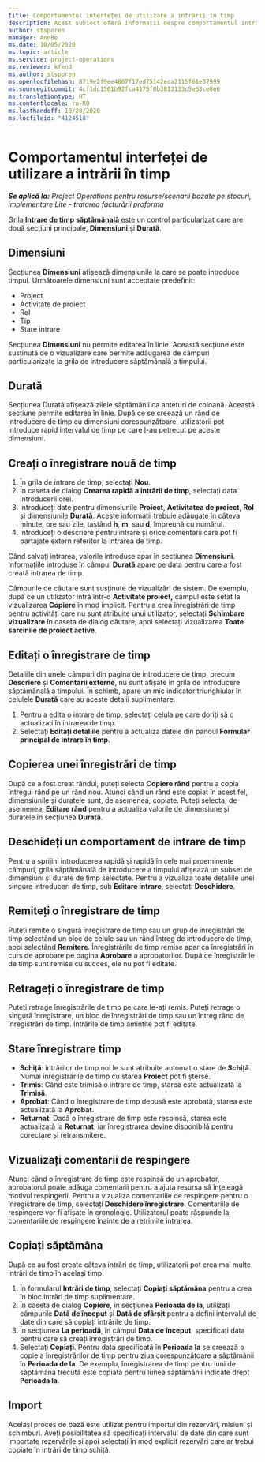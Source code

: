 ```yaml
---
title: Comportamentul interfeței de utilizare a intrării în timp
description: Acest subiect oferă informații despre comportamentul intrării de timp a interfeței de utilizator.
author: stsporen
manager: AnnBe
ms.date: 10/05/2020
ms.topic: article
ms.service: project-operations
ms.reviewer: kfend
ms.author: stsporen
ms.openlocfilehash: 8719e2f9ee4867f17ed75142eca2115f61e37999
ms.sourcegitcommit: 4cf1dc1561b92fca4175f0b3813133c5e63ce8e6
ms.translationtype: HT
ms.contentlocale: ro-RO
ms.lasthandoff: 10/28/2020
ms.locfileid: "4124518"
---
```

# <a name="time-entry-ui-behavior"></a>Comportamentul interfeței de utilizare a intrării în timp

_**Se aplică la:** Project Operations pentru resurse/scenarii bazate pe stocuri, implementare Lite - tratarea facturării proforma_


Grila **Intrare de timp săptămânală** este un control particularizat care are două secțiuni principale, **Dimensiuni** și **Durată**.

## <a name="dimensions"></a>Dimensiuni
Secțiunea **Dimensiuni** afișează dimensiunile la care se poate introduce timpul. Următoarele dimensiuni sunt acceptate predefinit:

  - Project
  - Activitate de proiect
  - Rol
  - Tip
  - Stare intrare

Secțiunea **Dimensiuni** nu permite editarea în linie. Această secțiune este susținută de o vizualizare care permite adăugarea de câmpuri particularizate la grila de introducere săptămânală a timpului.

## <a name="duration"></a>Durată
Secțiunea Durată afișează zilele săptămânii ca anteturi de coloană. Această secțiune permite editarea în linie. După ce se creează un rând de introducere de timp cu dimensiuni corespunzătoare, utilizatorii pot introduce rapid intervalul de timp pe care l-au petrecut pe aceste dimensiuni.

## <a name="create-a-new-time-entry"></a>Creați o înregistrare nouă de timp

1. În grila de intrare de timp, selectați **Nou**. 
2. În caseta de dialog **Crearea rapidă a intrării de timp**, selectați data introducerii orei.
3. Introduceți date pentru dimensiunile **Proiect**, **Activitatea de proiect**, **Rol** și dimensiunile **Durată**. Aceste informații trebuie adăugate în câteva minute, ore sau zile, tastând **h**, **m**, sau **d**, împreună cu numărul. 
4. Introduceți o descriere pentru intrare și orice comentarii care pot fi partajate extern referitor la intrarea de timp. 

Când salvați intrarea, valorile introduse apar în secțiunea **Dimensiuni**. Informațiile introduse în câmpul **Durată** apare pe data pentru care a fost creată intrarea de timp.

Câmpurile de căutare sunt susținute de vizualizări de sistem. De exemplu, după ce un utilizator intră într-o **Activitate proiect,** câmpul este setat la vizualizarea **Copiere** în mod implicit. Pentru a crea înregistrări de timp pentru activități care nu sunt atribuite unui utilizator, selectați **Schimbare vizualizare** în caseta de dialog căutare, apoi selectați vizualizarea **Toate sarcinile de proiect active**.

## <a name="edit-a-time-entry"></a>Editați o înregistrare de timp 
Detaliile din unele câmpuri din pagina de introducere de timp, precum **Descriere** și **Comentarii externe**, nu sunt afișate în grila de introducere săptămânală a timpului. În schimb, apare un mic indicator triunghiular în celulele **Durată** care au aceste detalii suplimentare. 

1. Pentru a edita o intrare de timp, selectați celula pe care doriți să o actualizați în intrarea de timp.
2. Selectați **Editați detaliile** pentru a actualiza datele din panoul **Formular principal de intrare în timp**. 

## <a name="copy-a-time-entry-row"></a>Copierea unei înregistrări de timp
După ce a fost creat rândul, puteți selecta **Copiere rând** pentru a copia întregul rând pe un rând nou. Atunci când un rând este copiat în acest fel, dimensiunile și duratele sunt, de asemenea, copiate. Puteți selecta, de asemenea, **Editare rând** pentru a actualiza valorile de dimensiune și duratele în secțiunea **Durată**.

## <a name="open-a-time-entry-behavior"></a>Deschideți un comportament de intrare de timp
Pentru a sprijini introducerea rapidă și rapidă în cele mai proeminente câmpuri, grila săptămânală de introducere a timpului afișează un subset de dimensiuni și durate de timp selectate. Pentru a vizualiza toate detaliile unei singure introduceri de timp, sub **Editare intrare**, selectați **Deschidere**.

## <a name="submit-a-time-entry"></a>Remiteți o înregistrare de timp
Puteți remite o singură înregistrare de timp sau un grup de înregistrări de timp selectând un bloc de celule sau un rând întreg de introducere de timp, apoi selectând **Remitere**. Înregistrările de timp remise apar ca înregistrări în curs de aprobare pe pagina **Aprobare** a aprobatorilor. După ce înregistrările de timp sunt remise cu succes, ele nu pot fi editate.

## <a name="recall-a-time-entry"></a>Retrageți o înregistrare de timp
Puteți retrage înregistrările de timp pe care le-ați remis. Puteți retrage o singură înregistrare, un bloc de înregistrări de timp sau un întreg rând de înregistrări de timp. Intrările de timp amintite pot fi editate.

## <a name="time-entry-status"></a>Stare înregistrare timp

- **Schiță**: intrărilor de timp noi le sunt atribuite automat o stare de **Schiță**. Numai înregistrările de timp cu starea **Proiect** pot fi șterse.
- **Trimis**: Când este trimisă o intrare de timp, starea este actualizată la **Trimisă**. 
- **Aprobat**: Când o înregistrare de timp depusă este aprobată, starea este actualizată la **Aprobat**. 
- **Returnat**: Dacă o înregistrare de timp este respinsă, starea este actualizată la **Returnat**, iar înregistrarea devine disponibilă pentru corectare și retransmitere. 

## <a name="view-rejection-comments"></a>Vizualizați comentarii de respingere
Atunci când o înregistrare de timp este respinsă de un aprobator, aprobatorul poate adăuga comentarii pentru a ajuta resursa să înțeleagă motivul respingerii. Pentru a vizualiza comentariile de respingere pentru o înregistrare de timp, selectați **Deschidere înregistrare**. Comentariile de respingere vor fi afișate în cronologie. Utilizatorul poate răspunde la comentariile de respingere înainte de a retrimite intrarea.

## <a name="copy-week"></a>Copiați săptămâna
După ce au fost create câteva intrări de timp, utilizatorii pot crea mai multe intrări de timp în același timp.

1. În formularul **Intrări de timp**, selectați **Copiați săptămâna** pentru a crea în bloc intrări de timp suplimentare. 
2. În caseta de dialog **Copiere**, în secțiunea **Perioada de la**, utilizați câmpurile **Dată de început** și **Dată de sfârșit** pentru a defini intervalul de date din care să copiați intrările de timp. 
3. În secțiunea **La perioadă**, în câmpul **Data de început**, specificați data pentru care să creați înregistrări de timp. 
4. Selectați **Copiați**. Pentru data specificată în **Perioada la** se creează o copie a înregistrărilor de timp pentru ziua corespunzătoare a săptămânii în **Perioada de la**. De exemplu, înregistrarea de timp pentru luni de săptămâna trecută este copiată pentru lunea săptămânii indicate drept **Perioada la**.

## <a name="import"></a>Import
Același proces de bază este utilizat pentru importul din rezervări, misiuni și schimburi. Aveți posibilitatea să specificați intervalul de date din care sunt importate rezervările și apoi selectați în mod explicit rezervări care ar trebui copiate în intrări de timp schiță. 
